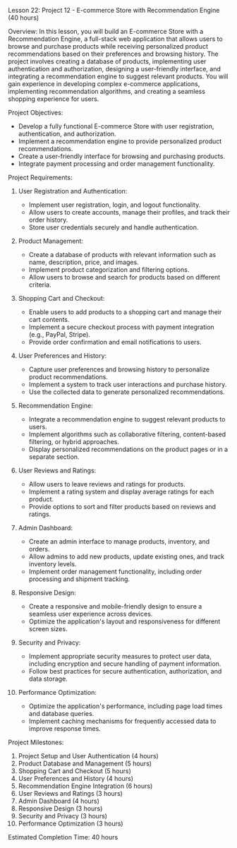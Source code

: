 Lesson 22: Project 12 - E-commerce Store with Recommendation Engine (40 hours)

Overview:
In this lesson, you will build an E-commerce Store with a Recommendation Engine, a full-stack web application that allows users to browse and purchase products while receiving personalized product recommendations based on their preferences and browsing history. The project involves creating a database of products, implementing user authentication and authorization, designing a user-friendly interface, and integrating a recommendation engine to suggest relevant products. You will gain experience in developing complex e-commerce applications, implementing recommendation algorithms, and creating a seamless shopping experience for users.

Project Objectives:
- Develop a fully functional E-commerce Store with user registration, authentication, and authorization.
- Implement a recommendation engine to provide personalized product recommendations.
- Create a user-friendly interface for browsing and purchasing products.
- Integrate payment processing and order management functionality.

Project Requirements:
1. User Registration and Authentication:
   - Implement user registration, login, and logout functionality.
   - Allow users to create accounts, manage their profiles, and track their order history.
   - Store user credentials securely and handle authentication.

2. Product Management:
   - Create a database of products with relevant information such as name, description, price, and images.
   - Implement product categorization and filtering options.
   - Allow users to browse and search for products based on different criteria.

3. Shopping Cart and Checkout:
   - Enable users to add products to a shopping cart and manage their cart contents.
   - Implement a secure checkout process with payment integration (e.g., PayPal, Stripe).
   - Provide order confirmation and email notifications to users.

4. User Preferences and History:
   - Capture user preferences and browsing history to personalize product recommendations.
   - Implement a system to track user interactions and purchase history.
   - Use the collected data to generate personalized recommendations.

5. Recommendation Engine:
   - Integrate a recommendation engine to suggest relevant products to users.
   - Implement algorithms such as collaborative filtering, content-based filtering, or hybrid approaches.
   - Display personalized recommendations on the product pages or in a separate section.

6. User Reviews and Ratings:
   - Allow users to leave reviews and ratings for products.
   - Implement a rating system and display average ratings for each product.
   - Provide options to sort and filter products based on reviews and ratings.

7. Admin Dashboard:
   - Create an admin interface to manage products, inventory, and orders.
   - Allow admins to add new products, update existing ones, and track inventory levels.
   - Implement order management functionality, including order processing and shipment tracking.

8. Responsive Design:
   - Create a responsive and mobile-friendly design to ensure a seamless user experience across devices.
   - Optimize the application's layout and responsiveness for different screen sizes.

9. Security and Privacy:
   - Implement appropriate security measures to protect user data, including encryption and secure handling of payment information.
   - Follow best practices for secure authentication, authorization, and data storage.

10. Performance Optimization:
    - Optimize the application's performance, including page load times and database queries.
    - Implement caching mechanisms for frequently accessed data to improve response times.

Project Milestones:
1. Project Setup and User Authentication (4 hours)
2. Product Database and Management (5 hours)
3. Shopping Cart and Checkout (5 hours)
4. User Preferences and History (4 hours)
5. Recommendation Engine Integration (6 hours)
6. User Reviews and Ratings (3 hours)
7. Admin Dashboard (4 hours)
8. Responsive Design (3 hours)
9. Security and Privacy (3 hours)
10. Performance Optimization (3 hours)

Estimated Completion Time: 40 hours